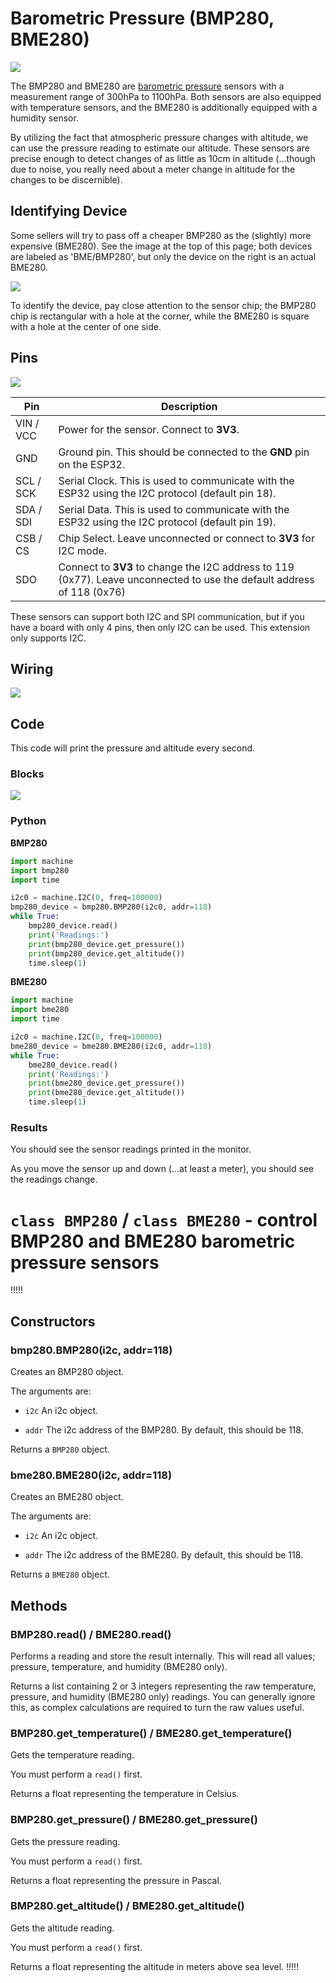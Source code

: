 # Barometric Pressure (BMP280, BME280)

![](images/bmp280.webp)

The BMP280 and BME280 are [barometric pressure](https://en.wikipedia.org/wiki/Atmospheric_pressure) sensors with a measurement range of 300hPa to 1100hPa.
Both sensors are also equipped with temperature sensors, and the BME280 is additionally equipped with a humidity sensor.

By utilizing the fact that atmospheric pressure changes with altitude, we can use the pressure reading to estimate our altitude.
These sensors are precise enough to detect changes of as little as 10cm in altitude (...though due to noise, you really need about a meter change in altitude for the changes to be discernible).

## Identifying Device

Some sellers will try to pass off a cheaper BMP280 as the (slightly) more expensive (BME280).
See the image at the top of this page; both devices are labeled as 'BME/BMP280', but only the device on the right is an actual BME280.

![](images/bmp280_vs_bme280.webp)

To identify the device, pay close attention to the sensor chip; the BMP280 chip is rectangular with a hole at the corner, while the BME280 is square with a hole at the center of one side.

## Pins

![](images/bmp280_pinout.webp)

| Pin | Description |
| --- | --- |
| VIN / VCC | Power for the sensor. Connect to **3V3**. |
| GND | Ground pin. This should be connected to the **GND** pin on the ESP32. |
| SCL / SCK | Serial Clock. This is used to communicate with the ESP32 using the I2C protocol (default pin 18). |
| SDA / SDI | Serial Data. This is used to communicate with the ESP32 using the I2C protocol (default pin 19). |
| CSB / CS| Chip Select. Leave unconnected or connect to **3V3** for I2C mode. |
| SDO | Connect to **3V3** to change the I2C address to 119 (0x77). Leave unconnected to use the default address of 118 (0x76) |

<div class="info">
These sensors can support both I2C and SPI communication, but if you have a board with only 4 pins, then only I2C can be used. This extension only supports I2C.
</div>

## Wiring

![](images/bmp280_wiring.webp)

## Code

This code will print the pressure and altitude every second.

### Blocks

![](images/bmp280_blocks.webp)

### Python

**BMP280**

```python
import machine
import bmp280
import time

i2c0 = machine.I2C(0, freq=100000)
bmp280_device = bmp280.BMP280(i2c0, addr=118)
while True:
    bmp280_device.read()
    print('Readings:')
    print(bmp280_device.get_pressure())
    print(bmp280_device.get_altitude())
    time.sleep(1)
```

**BME280**

```python
import machine
import bme280
import time

i2c0 = machine.I2C(0, freq=100000)
bme280_device = bme280.BME280(i2c0, addr=118)
while True:
    bme280_device.read()
    print('Readings:')
    print(bme280_device.get_pressure())
    print(bme280_device.get_altitude())
    time.sleep(1)
```

### Results

You should see the sensor readings printed in the monitor.

As you move the sensor up and down (...at least a meter), you should see the readings change.

# `class BMP280` / `class BME280` - control BMP280 and BME280 barometric pressure sensors

!!!!!
## Constructors

### bmp280.BMP280(i2c, addr=118)

Creates an BMP280 object.

The arguments are:

* `i2c` An i2c object.

* `addr` The i2c address of the BMP280. By default, this should be 118.

Returns a `BMP280` object.

### bme280.BME280(i2c, addr=118)

Creates an BME280 object.

The arguments are:

* `i2c` An i2c object.

* `addr` The i2c address of the BME280. By default, this should be 118.

Returns a `BME280` object.

## Methods

### BMP280.read() / BME280.read()

Performs a reading and store the result internally.
This will read all values; pressure, temperature, and humidity (BME280 only).

Returns a list containing 2 or 3 integers representing the raw temperature, pressure, and humidity (BME280 only) readings.
You can generally ignore this, as complex calculations are required to turn the raw values useful.

### BMP280.get_temperature() / BME280.get_temperature()

Gets the temperature reading.

You must perform a `read()` first.

Returns a float representing the temperature in Celsius.

### BMP280.get_pressure() / BME280.get_pressure()

Gets the pressure reading.

You must perform a `read()` first.

Returns a float representing the pressure in Pascal.

### BMP280.get_altitude() / BME280.get_altitude()

Gets the altitude reading.

You must perform a `read()` first.

Returns a float representing the altitude in meters above sea level.
!!!!!
